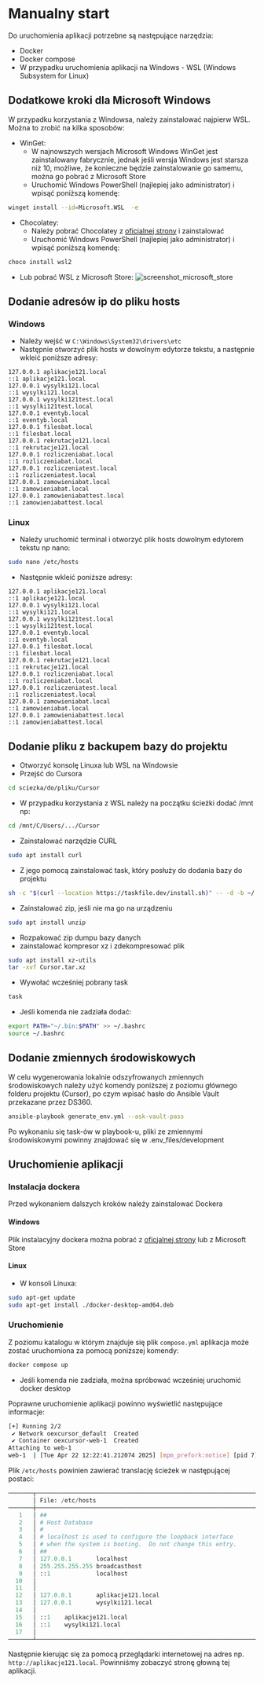 # Manualny start

Do uruchomienia aplikacji potrzebne są następujące narzędzia:

- Docker
- Docker compose
- W przypadku uruchomienia aplikacji na Windows - WSL (Windows Subsystem for Linux)

## Dodatkowe kroki dla Microsoft Windows

W przypadku korzystania z Windowsa, należy zainstalować najpierw WSL.
Można to zrobić na kilka sposobów:

- WinGet:
  - W najnowszych wersjach Microsoft Windows WinGet jest zainstalowany fabrycznie, jednak jeśli wersja Windows jest starsza niż 10, możliwe, że konieczne będzie zainstalowanie go samemu, można go pobrać z Microsoft Store
  - Uruchomić Windows PowerShell (najlepiej jako administrator) i wpisąć poniższą komendę:

```bash
winget install --id=Microsoft.WSL  -e
```

- Chocolatey:
  - Należy pobrać Chocolatey z [oficjalnej strony](https://chocolatey.org/install) i zainstalować
  - Uruchomić Windows PowerShell (najlepiej jako administrator) i wpisąć poniższą komendę:

```bash
choco install wsl2
```

- Lub pobrać WSL z Microsoft Store:
  <!-- <img src="../assets/example_microsoft_store.png" alt="screenshot_microsoft_store"/> -->
  ![screenshot_microsoft_store](../assets/example_microsoft_store.png)

## Dodanie adresów ip do pliku hosts

### Windows

- Należy wejść w `C:\Windows\System32\drivers\etc`
- Następnie otworzyć plik hosts w dowolnym edytorze tekstu, a następnie wkleić poniższe adresy:

```
127.0.0.1 aplikacje121.local
::1 aplikacje121.local
127.0.0.1 wysylki121.local
::1 wysylki121.local
127.0.0.1 wysylki121test.local
::1 wysylki121test.local
127.0.0.1 eventyb.local
::1 eventyb.local
127.0.0.1 filesbat.local
::1 filesbat.local
127.0.0.1 rekrutacje121.local
::1 rekrutacje121.local
127.0.0.1 rozliczeniabat.local
::1 rozliczeniabat.local
127.0.0.1 rozliczeniatest.local
::1 rozliczeniatest.local
127.0.0.1 zamowieniabat.local
::1 zamowieniabat.local
127.0.0.1 zamowieniabattest.local
::1 zamowieniabattest.local
```

### Linux

- Należy uruchomić terminal i otworzyć plik hosts dowolnym edytorem tekstu np nano:

```bash
sudo nano /etc/hosts
```

- Następnie wkleić poniższe adresy:

```
127.0.0.1 aplikacje121.local
::1 aplikacje121.local
127.0.0.1 wysylki121.local
::1 wysylki121.local
127.0.0.1 wysylki121test.local
::1 wysylki121test.local
127.0.0.1 eventyb.local
::1 eventyb.local
127.0.0.1 filesbat.local
::1 filesbat.local
127.0.0.1 rekrutacje121.local
::1 rekrutacje121.local
127.0.0.1 rozliczeniabat.local
::1 rozliczeniabat.local
127.0.0.1 rozliczeniatest.local
::1 rozliczeniatest.local
127.0.0.1 zamowieniabat.local
::1 zamowieniabat.local
127.0.0.1 zamowieniabattest.local
::1 zamowieniabattest.local
```

## Dodanie pliku z backupem bazy do projektu

- Otworzyć konsolę Linuxa lub WSL na Windowsie
- Przejść do Cursora

```bash
cd sciezka/do/pliku/Cursor
```

- W przypadku korzystania z WSL należy na początku ścieżki dodać /mnt np:

```bash
cd /mnt/C/Users/.../Cursor
```

- Zainstalować narzędzie CURL

```bash
sudo apt install curl
```

- Z jego pomocą zainstalować task, który posłuży do dodania bazy do projektu

```bash
sh -c "$(curl --location https://taskfile.dev/install.sh)" -- -d -b ~/.local/bin
```

- Zainstalować zip, jeśli nie ma go na urządzeniu

```bash
sudo apt install unzip
```

- Rozpakować zip dumpu bazy danych
- zainstalować kompresor xz i zdekompresować plik

```bash
sudo apt install xz-utils
tar -xvf Cursor.tar.xz
```

- Wywołać wcześniej pobrany task

```bash
task
```

- Jeśli komenda nie zadziała dodać:

```bash
export PATH="~/.bin:$PATH" >> ~/.bashrc
source ~/.bashrc

```

## Dodanie zmiennych środowiskowych

W celu wygenerowania lokalnie odszyfrowanych zmiennych środowiskowych należy użyć komendy poniższej z poziomu głównego folderu projektu (Cursor), po czym wpisać hasło do Ansible Vault przekazane przez DS360.

```bash
ansible-playbook generate_env.yml --ask-vault-pass
```

Po wykonaniu się task-ów w playbook-u, pliki ze zmiennymi środowiskowymi powinny znajdować się w .env_files/development

## Uruchomienie aplikacji

### Instalacja dockera

Przed wykonaniem dalszych kroków należy zainstalować Dockera

#### Windows

Plik instalacyjny dockera można pobrać z [oficjalnej strony](https://docs.docker.com/desktop/setup/install/windows-install/) lub z Microsoft Store

#### Linux

- W konsoli Linuxa:

```bash
sudo apt-get update
sudo apt-get install ./docker-desktop-amd64.deb
```

### Uruchomienie

Z poziomu katalogu w którym znajduje się plik `compose.yml` aplikacja może zostać uruchomiona za pomocą poniższej komendy:

```bash
docker compose up
```

- Jeśli komenda nie zadziała, można spróbować wcześniej uruchomić docker desktop

Poprawne uruchomienie aplikacji powinno wyświetlić następujące informacje:

```bash
[+] Running 2/2
 ✔ Network oexcursor_default  Created                                                                         0.1s
 ✔ Container oexcursor-web-1  Created                                                                         0.1s
Attaching to web-1
web-1  | [Tue Apr 22 12:22:41.212074 2025] [mpm_prefork:notice] [pid 7] AH00163: Apache/2.4.41 (Ubuntu) PHP/8.1.32 configured -- resuming normal operations
```

Plik `/etc/hosts` powinien zawierać translację ścieżek w następującej postaci:

```python
───────┬───────────────────────────────────────────────────────────────────────
       │ File: /etc/hosts
───────┼───────────────────────────────────────────────────────────────────────
   1   │ ##
   2   │ # Host Database
   3   │ #
   4   │ # localhost is used to configure the loopback interface
   5   │ # when the system is booting.  Do not change this entry.
   6   │ ##
   7   │ 127.0.0.1       localhost
   8   │ 255.255.255.255 broadcasthost
   9   │ ::1             localhost
  10   │
  11   │
  12   │ 127.0.0.1       aplikacje121.local
  13   │ 127.0.0.1       wysylki121.local
  14   │
  15   │ ::1    aplikacje121.local
  16   │ ::1    wysylki121.local
  17   │
───────┴───────────────────────────────────────────────────────────────────────
```

Następnie kierując się za pomocą przeglądarki internetowej na adres np. `http://aplikacje121.local`. Powinniśmy zobaczyć stronę głowną tej aplikacji.
